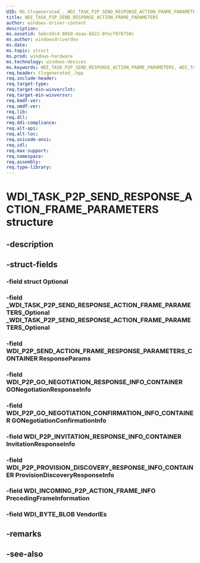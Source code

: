 ```yaml
---
UID: NS.tlvgenerated_._WDI_TASK_P2P_SEND_RESPONSE_ACTION_FRAME_PARAMETERS
title: WDI_TASK_P2P_SEND_RESPONSE_ACTION_FRAME_PARAMETERS
author: windows-driver-content
description: 
ms.assetid: 5ebcddc4-00b0-4aaa-8d22-0fecf070758c
ms.author: windowsdriverdev
ms.date: 
ms.topic: struct
ms.prod: windows-hardware
ms.technology: windows-devices
ms.keywords: WDI_TASK_P2P_SEND_RESPONSE_ACTION_FRAME_PARAMETERS, WDI_TASK_P2P_SEND_RESPONSE_ACTION_FRAME_PARAMETERS, *PWDI_TASK_P2P_SEND_RESPONSE_ACTION_FRAME_PARAMETERS
req.header: tlvgenerated_.hpp
req.include-header:
req.target-type:
req.target-min-winverclnt:
req.target-min-winversvr:
req.kmdf-ver:
req.umdf-ver:
req.lib:
req.dll:
req.ddi-compliance:
req.alt-api:
req.alt-loc:
req.unicode-ansi:
req.idl:
req.max-support:
req.namespace:
req.assembly:
req.type-library:
---
```


# WDI_TASK_P2P_SEND_RESPONSE_ACTION_FRAME_PARAMETERS structure

## -description



## -struct-fields

### -field struct Optional			
 	
### -field _WDI_TASK_P2P_SEND_RESPONSE_ACTION_FRAME_PARAMETERS_Optional _WDI_TASK_P2P_SEND_RESPONSE_ACTION_FRAME_PARAMETERS_Optional			
 	
### -field WDI_P2P_SEND_ACTION_FRAME_RESPONSE_PARAMETERS_CONTAINER ResponseParams			
 	
### -field WDI_P2P_GO_NEGOTIATION_RESPONSE_INFO_CONTAINER GONegotiationResponseInfo			
 	
### -field WDI_P2P_GO_NEGOTIATION_CONFIRMATION_INFO_CONTAINER GONegotiationConfirmationInfo			
 	
### -field WDI_P2P_INVITATION_RESPONSE_INFO_CONTAINER InvitationResponseInfo			
 	
### -field WDI_P2P_PROVISION_DISCOVERY_RESPONSE_INFO_CONTAINER ProvisionDiscoveryResponseInfo			
 	
### -field WDI_INCOMING_P2P_ACTION_FRAME_INFO PrecedingFrameInformation			
 	
### -field WDI_BYTE_BLOB VendorIEs			
 	
## -remarks

## -see-also